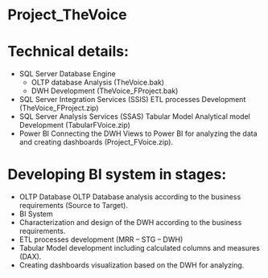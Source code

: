 # Project_TheVoice

#	Technical details:
* SQL Server Database Engine
   * OLTP database Analysis (TheVoice.bak) <br />
   * DWH Development (TheVoice_FProject.bak)
 *	SQL Server Integration Services (SSIS) 
    ETL processes Development (TheVoice_FProject.zip)
 *	SQL Server Analysis Services (SSAS) Tabular Model 
    Analytical model Development (TabularFVoice.zip)
 *	Power BI 
    Connecting the DWH Views to Power BI for analyzing the data and creating dashboards (Project_FVoice.zip).

#	Developing BI system in stages:
*	OLTP Database
OLTP Database analysis according to the business requirements 
(Source to Target).
*	BI System
 * Characterization and design of the DWH according to the business requirements.
 * ETL processes development (MRR – STG – DWH)
 * Tabular Model development including calculated columns and measures (DAX).
 * Creating dashboards visualization based on the DWH for analyzing. 




